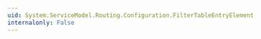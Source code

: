 ```yaml
---
uid: System.ServiceModel.Routing.Configuration.FilterTableEntryElement.Priority
internalonly: False
---
```

